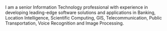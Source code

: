 I am a senior Information Technology professional with experience in developing leading-edge software solutions and applications in Banking, Location Intelligence, Scientific Computing, GIS, Telecommunication, Public Transportation, Voice Recognition and Image Processing.


